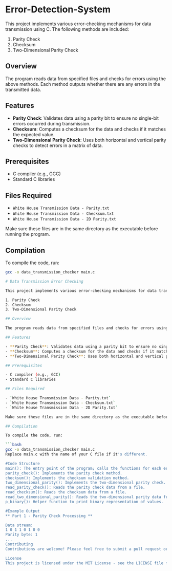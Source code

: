 # Error-Detection-System
This project implements various error-checking mechanisms for data transmission using C. The following methods are included:

1. Parity Check
2. Checksum
3. Two-Dimensional Parity Check

## Overview

The program reads data from specified files and checks for errors using the above methods. Each method outputs whether there are any errors in the transmitted data.

## Features

- **Parity Check**: Validates data using a parity bit to ensure no single-bit errors occurred during transmission.
- **Checksum**: Computes a checksum for the data and checks if it matches the expected value.
- **Two-Dimensional Parity Check**: Uses both horizontal and vertical parity checks to detect errors in a matrix of data.

## Prerequisites

- C compiler (e.g., GCC)
- Standard C libraries

## Files Required

- `White House Transmission Data - Parity.txt`
- `White House Transmission Data - Checksum.txt`
- `White House Transmission Data - 2D Parity.txt`

Make sure these files are in the same directory as the executable before running the program.

## Compilation

To compile the code, run:

```bash
gcc -o data_transmission_checker main.c

# Data Transmission Error Checking

This project implements various error-checking mechanisms for data transmission using C. The following methods are included:

1. Parity Check
2. Checksum
3. Two-Dimensional Parity Check

## Overview

The program reads data from specified files and checks for errors using the above methods. Each method outputs whether there are any errors in the transmitted data.

## Features

- **Parity Check**: Validates data using a parity bit to ensure no single-bit errors occurred during transmission.
- **Checksum**: Computes a checksum for the data and checks if it matches the expected value.
- **Two-Dimensional Parity Check**: Uses both horizontal and vertical parity checks to detect errors in a matrix of data.

## Prerequisites

- C compiler (e.g., GCC)
- Standard C libraries

## Files Required

- `White House Transmission Data - Parity.txt`
- `White House Transmission Data - Checksum.txt`
- `White House Transmission Data - 2D Parity.txt`

Make sure these files are in the same directory as the executable before running the program.

## Compilation

To compile the code, run:

```bash
gcc -o data_transmission_checker main.c
Replace main.c with the name of your C file if it's different.

#Code Structure
main(): The entry point of the program; calls the functions for each error-checking method.
parity_check(): Implements the parity check method.
checksum(): Implements the checksum validation method.
two_dimensional_parity(): Implements the two-dimensional parity check.
read_parity_check(): Reads the parity check data from a file.
read_checksum(): Reads the checksum data from a file.
read_two_dimensional_parity(): Reads the two-dimensional parity data from a file.
p_binary(): Helper function to print binary representation of values.

#Example Output
** Part 1 - Parity Check Processing **

Data stream:
1 0 1 1 0 1 0 0
Parity byte: 1
...
Contributing
Contributions are welcome! Please feel free to submit a pull request or open an issue for improvements or bugs.

License
This project is licensed under the MIT License - see the LICENSE file for details.
